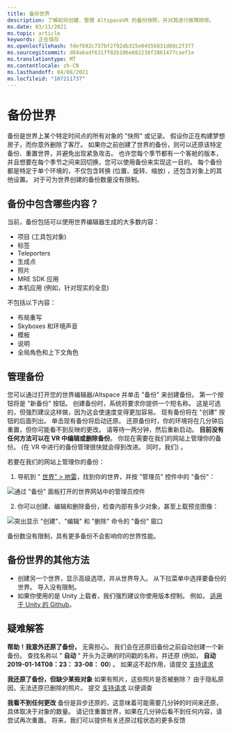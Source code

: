 ```yaml
---
title: 备份世界
description: 了解如何创建、管理 AltspaceVR 的备份快照，并对其进行故障排除。
ms.date: 03/11/2021
ms.topic: article
keywords: 正在保存
ms.openlocfilehash: fdef692c737bf2f92db315e04556831d60c2f377
ms.sourcegitcommit: d84a6adf631ff02b106e682238f2861477caef1e
ms.translationtype: MT
ms.contentlocale: zh-CN
ms.lasthandoff: 04/08/2021
ms.locfileid: "107211737"
---
```

# <a name="backing-up-your-worlds"></a>备份世界

备份是世界上某个特定时间点的所有对象的 "快照" 或记录。 假设你正在构建梦想房子，而你意外删除了客厅。 如果你之前创建了世界的备份，则可以还原该特定备份、重置世界，并避免出现紧急攻击。 也许您每个季节都有一个客舱的版本，并且想要在每个季节之间来回切换，您可以使用备份来实现这一目的。 每个备份都是特定于单个环境的，不仅包含转换 (位置、旋转、缩放) ，还包含对象上的其他设置。 对于可为世界创建的备份数量没有限制。  

## <a name="whats-included-in-a-backup"></a>备份中包含哪些内容？

当前，备份包括可以使用世界编辑器生成的大多数内容：
* 项目 (工具包对象) 
* 标签
* Teleporters
* 生成点
* 照片
* MRE SDK 应用
* 本机应用 (例如，针对现实的全息) 

不包括以下内容：

* 布局重写
* Skyboxes 和环境声音
* 模板
* 说明
* 全局角色和上下文角色

## <a name="managing-backups"></a>管理备份

您可以通过打开您的世界编辑器/Altspace 并单击 "备份" 来创建备份。 第一个按钮将是 "新备份" 按钮。 创建备份时，系统将要求你提供一个短名称。 这是可选的，但强烈建议这样做，因为这会使速度变得更加容易。 现有备份将在 "创建" 按钮的后面列出。 单击现有备份将启动还原。 还原备份时，你的环境将在几分钟后重置，但你可能看不到反映的更改。 请等待一两分钟，然后重新启动。 **目前没有任何方法可以在 VR 中编辑或删除备份**。 你现在需要在我们的网站上管理你的备份。  (在 VR 中进行的备份管理很快就会得到改进。 同时，我们) 。

若要在我们的网站上管理你的备份：

1. 导航到 " [世界" > 地雷](https://account.altvr.com/users/sign_in)，找到你的世界，并按 "管理员" 控件中的 "备份"：

![通过 "备份" 面板打开的世界网站中的管理员控件](images/world-backup-img-01.png)

2. 你可以创建、编辑和删除备份，检查内部有多少对象，甚至上载预览图像： 

![突出显示 "创建"、"编辑" 和 "删除" 命令的 "备份" 窗口](images/world-backup-img-02.png)

备份数没有限制，具有更多备份不会影响你的世界性能。

## <a name="other-ways-to-back-up-your-worlds"></a>备份世界的其他方法

* 创建另一个世界，显示高级选项，并从世界导入。 从下拉菜单中选择要备份的世界。 导入没有限制。
* 如果你使用的是 Unity 上载者，我们强烈建议你使用版本控制。 例如， [适用于 Unity 的 Github](https://unity.github.com)。

## <a name="troubleshooting"></a>疑难解答

**帮助！我意外还原了备份，** 无需担心。 我们会在还原旧备份之前自动创建一个新备份。 查找名称以 " **自动** " 开头为正确的时间戳的名称，并还原 (例如， **自动 2019-01-14T08：23： 33-08： 00**) 。  如果这不起作用，请提交 [支持请求](https://help.altvr.com/hc/requests/new)

**我还原了备份，但缺少某些对象** 如果有照片，这些照片是否被删除？ 由于隐私原因，无法还原已删除的照片。 提交 [支持请求](https://help.altvr.com/hc/requests/new) 以便调查

**我看不到任何更改** 备份是异步还原的，这意味着可能需要几分钟的时间来还原，具体取决于对象的数量。 请记住重置世界，如果在几分钟后看不到任何内容，请尝试再次重置。 将来，我们可以提供有关还原过程状态的更多反馈